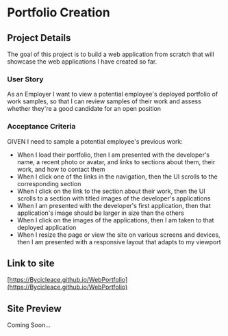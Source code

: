 # Portfolio Creation

## Project Details
The goal of this project is to build a web application from scratch that will showcase the web applications I have created so far.

### User Story
As an Employer I want to view a potential employee's deployed portfolio of work samples, so that I can review samples of their work and assess whether they're a good candidate for an open position

### Acceptance Criteria
GIVEN I need to sample a potential employee's previous work:
- When I load their portfolio, then I am presented with the developer's name, a recent photo or avatar, and links to sections about them, their work, and how to contact them
- When I click one of the links in the navigation, then the UI scrolls to the corresponding section
- When I click on the link to the section about their work, then the UI scrolls to a section with titled images of the developer's applications
- When I am presented with the developer's first application, then that application's image should be larger in size than the others
- When I click on the images of the applications, then I am taken to that deployed application
- When I resize the page or view the site on various screens and devices, then I am presented with a responsive layout that adapts to my viewport

## Link to site
[https://Bycicleace.github.io/WebPortfolio](https://Bycicleace.github.io/WebPortfolio)

## Site Preview
Coming Soon...